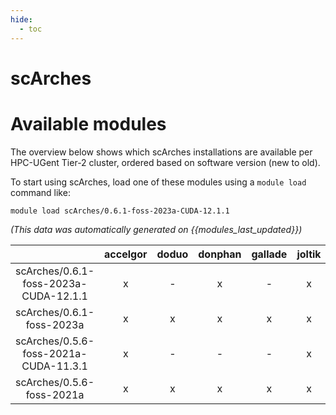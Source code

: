 ```yaml
---
hide:
  - toc
---
```


scArches
========

# Available modules


The overview below shows which scArches installations are available per HPC-UGent Tier-2 cluster, ordered based on software version (new to old).

To start using scArches, load one of these modules using a `module load` command like:

```shell
module load scArches/0.6.1-foss-2023a-CUDA-12.1.1
```

*(This data was automatically generated on {{modules_last_updated}})*  

| |accelgor|doduo|donphan|gallade|joltik|shinx|skitty|
| :---: | :---: | :---: | :---: | :---: | :---: | :---: | :---: |
|scArches/0.6.1-foss-2023a-CUDA-12.1.1|x|-|x|-|x|-|-|
|scArches/0.6.1-foss-2023a|x|x|x|x|x|x|x|
|scArches/0.5.6-foss-2021a-CUDA-11.3.1|x|-|-|-|x|-|-|
|scArches/0.5.6-foss-2021a|x|x|x|x|x|-|-|
